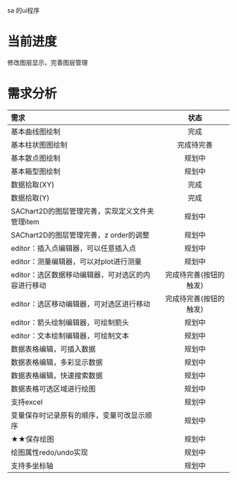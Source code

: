 sa 的ui程序

# 当前进度

修改图层显示，完善图层管理

# 需求分析

|需求|状态|
|:-|:-:|
|基本曲线图绘制|完成|
|基本柱状图图绘制|完成待完善|
|基本散点图绘制|规划中|
|基本箱型图绘制|规划中|
|数据拾取(XY)|完成|
|数据拾取(Y)|完成|
|SAChart2D的图层管理完善，实现定义文件夹管理item |规划中|
|SAChart2D的图层管理完善，z order的调整 |规划中|
|editor：插入点编辑器，可以任意插入点|规划中|
|editor：测量编辑器，可以对plot进行测量|规划中|
|editor：选区数据移动编辑器，可对选区的内容进行移动|完成待完善(按钮的触发)|
|editor：选区移动编辑器，可对选区进行移动|完成待完善(按钮的触发)|
|editor：箭头绘制编辑器，可绘制箭头|规划中|
|editor：文本绘制编辑器，可绘制文本|规划中|
|数据表格编辑，可插入数据|规划中|
|数据表格编辑，多彩显示数据|规划中|
|数据表格编辑，快速搜索数据|规划中|
|数据表格可选区域进行绘图|规划中|
|支持excel|规划中|
|变量保存时记录原有的顺序，变量可改显示顺序|规划中|
|★★保存绘图|规划中|
|绘图属性redo/undo实现|规划中|
|支持多坐标轴|规划中|
